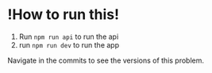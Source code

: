 # !How to run this!

1. Run `npm run api` to run the api
2. run `npm run dev` to run the app

Navigate in the commits to see the versions of this problem.
